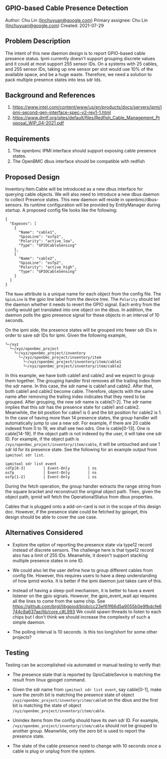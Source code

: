 ## GPIO-based Cable Presence Detection
Author:
  Chu Lin (linchuyuan@google.com)
Primary assignee:
  Chu Lin (linchuyuan@google.com)
Created:
  2021-07-29

## Problem Description
The intent of this new daemon design is to report GPIO-based cable presence
status. Ipmi currently doesn't support grouping discrete values and it could at
most support 255 sensor IDs. On a systems with 25 cables, and 255 sensor IDs,
taking up one sensor per slot would use 10% of the available space, and be a
huge waste. Therefore, we need a solution to pack multiple presence states into 
less sdr Ids.

## Background and References
1. https://www.intel.com/content/www/us/en/products/docs/servers/ipmi/ipmi-second-gen-interface-spec-v2-rev1-1.html
2. https://www.dmtf.org/sites/default/files/Redfish_Cable_Management_Proposal_WIP_04-2021.pdf

## Requirements
1. The openbmc IPMI interface should support exposing cable presence states.
2. The OpenBMC dbus interface should be compatible with redfish

## Proposed Design
Inventory.Item.Cable will be introduced as a new dbus interface for querying
cable objects. We will also need to introduce a new dbus daemon to collect
Presence states. This new daemon will reside in openbmc/dbus-sensors. Its
runtime configuration will be provided by EntityManager during startup. A
proposed config file looks like the following:
```
{
  "Exposes": [
    {
      "Name": "cable1",
      "GpioLine": "osfp1",
      "Polarity": "active_low",
      "Type": "GPIOCableSensing"
    },
    {
      "Name": "cable2",
      "GpioLine": "osfp2",
      "Polarity": "active_high",
      "Type": "GPIOCableSensing"
    }
  ]
}
```
The `Name` attribute is a unique name for each object from the config file.
The `GpioLine` is the gpio line label from the device tree. The `Polarity`
should tell the daemon whether it needs to revert the GPIO signal. Each entry
from the config would get translated into one object on the dbus. In addition,
the daemon polls the gpio presence signal for these objects in an interval of
10 seconds.

On the ipmi side, the presence states will be grouped into fewer sdr IDs in
order to save sdr IDs for ipmi. Given the following example,
```
└─/xyz
  └─/xyz/openbmc_project
    └─/xyz/openbmc_project/inventory
      └─/xyz/openbmc_project/inventory/item
        └─/xyz/openbmc_project/inventory/item/cable1
        └─/xyz/openbmc_project/inventory/item/cable2
```
In this example, we have both cable1 and cable2 and we expect to group them
together. The grouping handler first removes all the trailing index from the
sdr name. In this case, the sdr name is cable1 and cable2. After that, both
cable1 and cable2 become cable. Therefore, objects with the same name after
removing the trailing index indicates that they need to be grouped. After
grouping, the new sdr name is cable[1-2]. The sdr name implies that this sdr
has the presence state for cable1 and cable2. Meanwhile, the bit position
for cable1 is 0 and the bit position for cable2 is 1. In the case of having
more than 14 presence states, the group handler will automatically jump to use 
a new sdr. For example, if there are 20 cable indexed from 0 to 19, we
shall see two sdrs. One is cable[0-13]. One is cable[14-19]. If the object path
is not indexed by the user, it will take one sdr ID. For example, if the object
path is `/xyz/openbmc_project/inventory/item/cable`, it will be untouched and
use 1 sdr Id for its presence state. See the following for an example output
from `ipmitool sdr list`.
```
ipmitool sdr list event
cdfp[0-3]        | Event-Only        | ns
osfp             | Event-Only        | ns
osfp[1-2]        | Event-Only        | ns
```

During the fetch operation, the group handler extracts the range string from the
square bracket and reconstruct the original object path. Then, given the object
path, ipmid will fetch the OperationalStatus from dbus properties.

Cables that is plugged onto a add-on-card is not in the scope of this design
doc. However, if the presence state could be fetched by gpioget, this design
should be able to cover the use case.

## Alternatives Considered

* Explore the option of reporting the presence state via type12 record instead 
  of discrete sensors. The challenge here is that type12 record also has a limit
  of 255 IDs. Meanwhile, it doesn't support stacking multiple presence states in
  one ID.

* We could also let the user define how to group different cables from config
  file. However, this requires users to have a deep understanding of how ipmid
  works. It is better if the ipmi daemon just takes care of this.

* Instead of having a sleep-poll mechanism, it is better to have a event
  listener on the gpio signals. However, the gpio_event_wait api requires all
  the lines to come from the same chip. See
  https://github.com/brgl/libgpiod/blob/cc23ef61f66d5a9055b0e9fbdcfe6744c8a637ae/lib/core.c#L993
  We could spawn threads to listen to each chips but I don't think we should
  increase the complexity of such a simple daemon.

* The polling interval is 10 seconds. Is this too long/short for some other
  projects?


## Testing
Testing can be accomplished via automated or manual testing to verify that:

* The presence state that is reported by GpioCableSevice is matching the result
  from linux gpioget command.

* Given the sdr name from `ipmitool sdr list event`, say cable[0-1], make sure
  the zeroth bit is matching the presence state of object
  `/xyz/openbmc_project/inventory/item/cable0` on the dbus and the first bit is
  matching the state of object `/xyz/openbmc_project/inventory/item/cable`.

* Unindex items from the config should have its own sdr ID. For example,
  `/xyz/openbmc_project/inventory/item/cable` should not be grouped to another
  group. Meanwhile, only the zero bit is used to report the presence state.

* The state of the cable presence need to change with 10 seconds once a cable is
  plug or unplug from the system.
